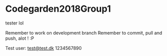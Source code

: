 # Codegarden2018Group1

tester lol

Remember to work on development branch
Remember to commit, pull and push, alot ! :P

Test user:
test@test.dk
1234567890
